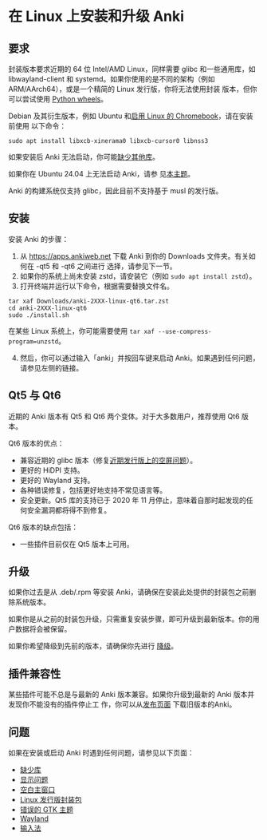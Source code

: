 # 在 Linux 上安装和升级 Anki

<!-- toc -->

## 要求

封装版本要求近期的 64 位 Intel/AMD Linux，同样需要 glibc 和一些通用库，如 libwayland-client 和
systemd。如果你使用的是不同的架构（例如 ARM/AArch64），或是一个精简的 Linux 发行版，你将无法使用封装
版本，但你可以尝试使用 [Python wheels](https://betas.ankiweb.net/#via-pypipip)。

Debian 及其衍生版本，例如 Ubuntu
和[启用 Linux 的 Chromebook](https://support.google.com/chromebook/answer/9145439?)，请在安装前使用
以下命令：

```shell
sudo apt install libxcb-xinerama0 libxcb-cursor0 libnss3
```

如果安装后 Anki 无法启动，你可能[缺少其他库](./missing-libraries.md)。

如果你在 Ubuntu 24.04 上无法启动 Anki，请参
见[本主题](https://forums.ankiweb.net/t/issues-running-on-ubuntu-24-04/40974)。

Anki 的构建系统仅支持 glibc，因此目前不支持基于 musl 的发行版。

## 安装

安装 Anki 的步骤：

1. 从 <https://apps.ankiweb.net> 下载 Anki 到你的 Downloads 文件夹。有关如何在 -qt5 和 -qt6 之间进行
   选择，请参见下一节。
2. 如果你的系统上尚未安装 zstd，请安装它（例如 `sudo apt install zstd`）。
3. 打开终端并运行以下命令，根据需要替换文件名。

```shell
tar xaf Downloads/anki-2XXX-linux-qt6.tar.zst
cd anki-2XXX-linux-qt6
sudo ./install.sh
```

在某些 Linux 系统上，你可能需要使用 `tar xaf --use-compress-program=unzstd`。

4. 然后，你可以通过输入「anki」并按回车键来启动 Anki。如果遇到任何问题，请参见左侧的链接。

## Qt5 与 Qt6

近期的 Anki 版本有 Qt5 和 Qt6 两个变体。对于大多数用户，推荐使用 Qt6 版本。

Qt6 版本的优点：

- 兼容近期的 glibc 版本（修复[近期发行版上的空屏问题](./blank-window.md)）。
- 更好的 HiDPI 支持。
- 更好的 Wayland 支持。
- 各种错误修复，包括更好地支持不常见语言等。
- 安全更新。Qt5 库的支持已于 2020 年 11 月停止，意味着自那时起发现的任何安全漏洞都将得不到修复。

Qt6 版本的缺点包括：

- 一些插件目前仅在 Qt5 版本上可用。

## 升级

如果你过去是从 .deb/.rpm 等安装 Anki，请确保在安装此处提供的封装包之前删除系统版本。

如果你是从之前的封装包升级，只需重复安装步骤，即可升级到最新版本。你的用户数据将会被保留。

如果你希望降级到先前的版本，请确保你先进行 [降级](http://changes.ankiweb.net)。

## 插件兼容性

某些插件可能不总是与最新的 Anki 版本兼容。如果你升级到最新的 Anki 版本并发现你不能没有的插件停止工
作，你可以从[发布页面](https://github.com/ankitects/anki/releases) 下载旧版本的Anki。

## 问题

如果在安装或启动 Anki 时遇到任何问题，请参见以下页面：

- [缺少库](missing-libraries.md)
- [显示问题](display-issues.md)
- [空白主窗口](blank-window.md)
- [Linux 发行版封装包](distro-packages.md)
- [错误的 GTK 主题](gtk-theme.md)
- [Wayland](wayland.md)
- [输入法](input-methods.md)
